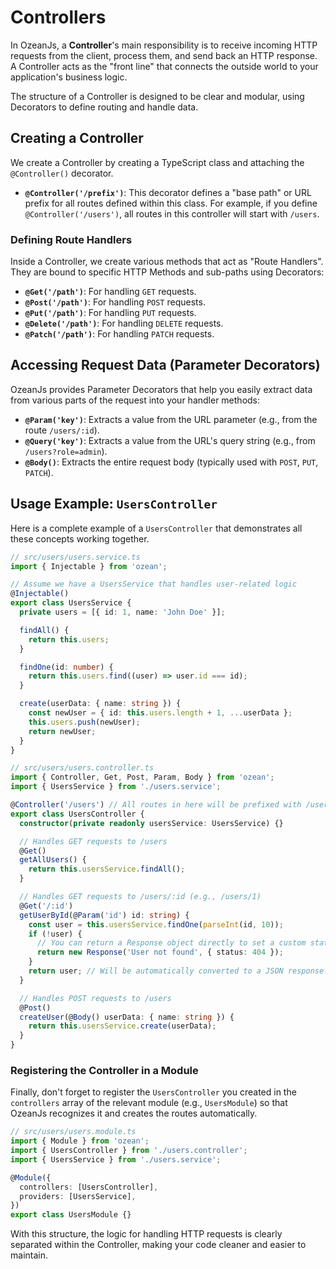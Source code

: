 # Controllers

In OzeanJs, a **Controller**'s main responsibility is to receive incoming HTTP requests from the client, process them, and send back an HTTP response. A Controller acts as the "front line" that connects the outside world to your application's business logic.

The structure of a Controller is designed to be clear and modular, using Decorators to define routing and handle data.

## Creating a Controller

We create a Controller by creating a TypeScript class and attaching the `@Controller()` decorator.

- **`@Controller('/prefix')`**: This decorator defines a "base path" or URL prefix for all routes defined within this class. For example, if you define `@Controller('/users')`, all routes in this controller will start with `/users`.

### Defining Route Handlers

Inside a Controller, we create various methods that act as "Route Handlers". They are bound to specific HTTP Methods and sub-paths using Decorators:

- **`@Get('/path')`**: For handling `GET` requests.
- **`@Post('/path')`**: For handling `POST` requests.
- **`@Put('/path')`**: For handling `PUT` requests.
- **`@Delete('/path')`**: For handling `DELETE` requests.
- **`@Patch('/path')`**: For handling `PATCH` requests.

## Accessing Request Data (Parameter Decorators)

OzeanJs provides Parameter Decorators that help you easily extract data from various parts of the request into your handler methods:

- **`@Param('key')`**: Extracts a value from the URL parameter (e.g., from the route `/users/:id`).
- **`@Query('key')`**: Extracts a value from the URL's query string (e.g., from `/users?role=admin`).
- **`@Body()`**: Extracts the entire request body (typically used with `POST`, `PUT`, `PATCH`).

## Usage Example: `UsersController`

Here is a complete example of a `UsersController` that demonstrates all these concepts working together.

```typescript
// src/users/users.service.ts
import { Injectable } from 'ozean';

// Assume we have a UsersService that handles user-related logic
@Injectable()
export class UsersService {
  private users = [{ id: 1, name: 'John Doe' }];

  findAll() {
    return this.users;
  }

  findOne(id: number) {
    return this.users.find((user) => user.id === id);
  }

  create(userData: { name: string }) {
    const newUser = { id: this.users.length + 1, ...userData };
    this.users.push(newUser);
    return newUser;
  }
}

// src/users/users.controller.ts
import { Controller, Get, Post, Param, Body } from 'ozean';
import { UsersService } from './users.service';

@Controller('/users') // All routes in here will be prefixed with /users
export class UsersController {
  constructor(private readonly usersService: UsersService) {}

  // Handles GET requests to /users
  @Get()
  getAllUsers() {
    return this.usersService.findAll();
  }

  // Handles GET requests to /users/:id (e.g., /users/1)
  @Get('/:id')
  getUserById(@Param('id') id: string) {
    const user = this.usersService.findOne(parseInt(id, 10));
    if (!user) {
      // You can return a Response object directly to set a custom status code
      return new Response('User not found', { status: 404 });
    }
    return user; // Will be automatically converted to a JSON response
  }

  // Handles POST requests to /users
  @Post()
  createUser(@Body() userData: { name: string }) {
    return this.usersService.create(userData);
  }
}
```

### Registering the Controller in a Module

Finally, don't forget to register the `UsersController` you created in the `controllers` array of the relevant module (e.g., `UsersModule`) so that OzeanJs recognizes it and creates the routes automatically.

```typescript
// src/users/users.module.ts
import { Module } from 'ozean';
import { UsersController } from './users.controller';
import { UsersService } from './users.service';

@Module({
  controllers: [UsersController],
  providers: [UsersService],
})
export class UsersModule {}
```

With this structure, the logic for handling HTTP requests is clearly separated within the Controller, making your code cleaner and easier to maintain.
